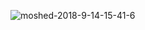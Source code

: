 ![moshed-2018-9-14-15-41-6](https://user-images.githubusercontent.com/42582683/45578676-dde0a800-b837-11e8-9821-0db02a138cd7.gif)

